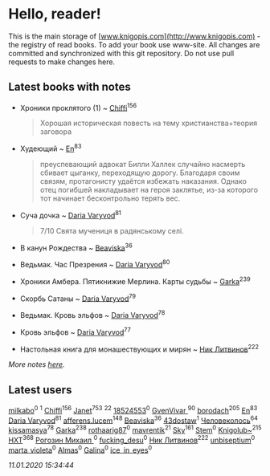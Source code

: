 # Hello, reader!
This is the main storage of [www.knigopis.com](http://www.knigopis.com) - the registry of read books.
To add your book use www-site. All changes are committed and synchronized with this git repository.
Do not use pull requests to make changes here.


## Latest books with notes
* Хроники проклятого (1) ~ [Chiffi](users/105/105831994080785626680-google)<sup>156</sup>
    > Хорошая историческая повесть на тему христианства+теория заговора

* Худеющий ~ [En](users/333/333646551-vkontakte)<sup>83</sup>
    > преуспевающий адвокат Билли Халлек случайно насмерть сбивает цыганку, переходящую дорогу. Благодаря своим связям, протагонисту удаётся избежать наказания. Однако отец погибшей накладывает на героя заклятье, из-за которого тот начинает бесконтрольно терять вес.

* Суча дочка ~ [Daria Varyvod](users/829/829893410524253-facebook)<sup>81</sup>
    > 7/10 Свята мучениця в радянському селі.

* В канун Рождества ~ [Beaviska](users/102/10202544960024508-facebook)<sup>36</sup>

* Ведьмак. Час Презрения ~ [Daria Varyvod](users/829/829893410524253-facebook)<sup>80</sup>

* Хроники Амбера. Пятикнижие Мерлина. Карты судьбы ~ [Garka](users/115/115753719718250012620-google)<sup>239</sup>

* Скорбь Сатаны ~ [Daria Varyvod](users/829/829893410524253-facebook)<sup>79</sup>

* Ведьмак. Кровь эльфов ~ [Daria Varyvod](users/829/829893410524253-facebook)<sup>78</sup>

* Кровь эльфов ~ [Daria Varyvod](users/829/829893410524253-facebook)<sup>77</sup>

* Настольная книга для монашествующих и мирян ~ [Ник Литвинов](users/241/241974816-vkontakte)<sup>222</sup>


_More notes [here](latest_books_with_notes.md)._


## Latest users
[milkabo](users/363/363975832-vkontakte)<sup>0</sup> 
[](users/153/1537586159620888-facebook)<sup>1</sup> 
[Chiffi](users/105/105831994080785626680-google)<sup>156</sup> 
[Janet](users/108/108113656204404967440-google)<sup>753</sup> 
[](users/270/270444099499-odnoklassniki)<sup>22</sup> 
[18524553](users/235/235870707-vkontakte)<sup>0</sup> 
[GvenVivar ](users/158/158266434925901-facebook)<sup>90</sup> 
[borodach](users/157/15706320-vkontakte)<sup>205</sup> 
[En](users/333/333646551-vkontakte)<sup>83</sup> 
[Daria Varyvod](users/829/829893410524253-facebook)<sup>81</sup> 
[afferens.lucem](users/196/196071655-vkontakte)<sup>148</sup> 
[Beaviska](users/102/10202544960024508-facebook)<sup>36</sup> 
[43dostaw](users/201/201788999-vkontakte)<sup>1</sup> 
[Человеколось](users/174/17475979687188177329-mailru)<sup>64</sup> 
[kissamasya](users/684/68439978-vkontakte)<sup>78</sup> 
[Garka](users/115/115753719718250012620-google)<sup>238</sup> 
[rothaarig87](users/165/165138547-yandex)<sup>0</sup> 
[mavrentik](users/200/200666735-vkontakte)<sup>21</sup> 
[Sky](users/118/118049897850017649660-google)<sup>161</sup> 
[Stem](users/114/114019737181475006297-google)<sup>0</sup> 
[Knigolub~](users/111/111878597279669641685-google)<sup>215</sup> 
[HXT](users/100/100002563462782-facebook)<sup>368</sup> 
[Рогозин Михаил ](users/100/100765790813599895096-google)<sup>0</sup> 
[fucking_desu](users/530/530144291-vkontakte)<sup>0</sup> 
[Ник Литвинов](users/241/241974816-vkontakte)<sup>222</sup> 
[unbiseptium](users/243/243390499-vkontakte)<sup>0</sup> 
[marta_violeta](users/127/127724295-vkontakte)<sup>0</sup> 
[Almas](users/250/2501865753276404-facebook)<sup>0</sup> 
[Galina](users/113/113453299-vkontakte)<sup>0</sup> 
[ice_in_eyes](users/277/277708366-vkontakte)<sup>0</sup> 


_11.01.2020 15:34:44_
